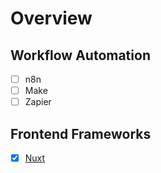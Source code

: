 # Overview

## Workflow Automation

- [ ] n8n
- [ ] Make
- [ ] Zapier

## Frontend Frameworks

- [x] [Nuxt](/integrations/nuxt)
